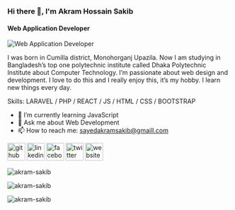 ### Hi there 👋, I'm Akram Hossain Sakib
#### Web Application Developer
![Web Application Developer](https://i.ibb.co/8gYqdgt/Sakib-3.jpg)

I was born in Cumilla district, Monohorganj Upazila. Now I am studying in Bangladesh’s top one polytechnic institute called Dhaka Polytechnic Institute about Computer Technology. I’m passionate about web design and development. I love to do this and I really enjoy this, it’s my hobby. I learn new things every day.

Skills: LARAVEL / PHP / REACT / JS / HTML / CSS / BOOTSTRAP

- 🌱 I’m currently learning JavaScript 
- 💬 Ask me about Web Development 
- 📫 How to reach me: sayedakramsakib@gmaill.com 


[<img src='https://cdn.jsdelivr.net/npm/simple-icons@3.0.1/icons/github.svg' alt='github' height='40'>](https://github.com/https://github.com/Akram-Sakib/)  [<img src='https://cdn.jsdelivr.net/npm/simple-icons@3.0.1/icons/linkedin.svg' alt='linkedin' height='40'>](https://www.linkedin.com/in/https://www.linkedin.com/in/akram-sakib-a7742a214//)  [<img src='https://cdn.jsdelivr.net/npm/simple-icons@3.0.1/icons/facebook.svg' alt='facebook' height='40'>](https://www.facebook.com/https://www.facebook.com/profile.php?id=100010944272366)  [<img src='https://cdn.jsdelivr.net/npm/simple-icons@3.0.1/icons/twitter.svg' alt='twitter' height='40'>](https://twitter.com/https://twitter.com/AkramSakib4)  [<img src='https://cdn.jsdelivr.net/npm/simple-icons@3.0.1/icons/icloud.svg' alt='website' height='40'>](http://sakisite.xyz/about-me/) 

<p align="left"> <img src="https://komarev.com/ghpvc/?username=akram-sakib&label=Profile%20views&color=0e75b6&style=flat" alt="akram-sakib" /> </p>

<p><img align="center" src="https://github-readme-stats.vercel.app/api/top-langs?username=akram-sakib&show_icons=true&locale=en&layout=compact" alt="akram-sakib" /></p>

<p><img align="center" src="https://github-readme-streak-stats.herokuapp.com/?user=akram-sakib&" alt="akram-sakib" /></p>
